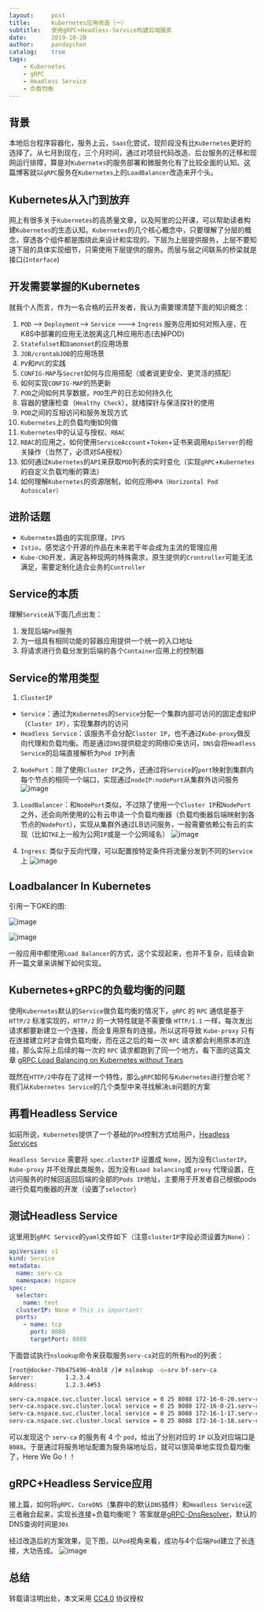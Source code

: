 ```yaml
---
layout:     post
title:      Kubernetes应用改造（一）
subtitle:   使用gRPC+Headless-Service构建后端服务
date:       2019-10-20
author:     pandaychen
catalog:    true
tags:
    - Kubernetes
    - gRPC
    - Headless Service
    - 负载均衡
---
```


## 背景

本地后台程序容器化，服务上云，`Saas`化尝试，现阶段没有比`Kubernetes`更好的选择了。从七月到现在，三个月时间，通过对项目代码改造、后台服务的迁移和现网运行排障，算是对`Kubernetes`的服务部署和微服务化有了比较全面的认知。这篇博客就以`gRPC`服务在`Kubernetes`上的`LoadBalancer`改造来开个头。


## Kubernetes从入门到放弃

网上有很多关于`Kubernetes`的高质量文章，以及阿里的公开课，可以帮助读者构建`Kubernetes`的生态认知。`Kubernetes`的几个核心概念中，只要理解了分层的概念，穿透各个组件都是围绕此来设计和实现的。下层为上层提供服务，上层不要知道下层的具体实现细节，只需使用下层提供的服务。而层与层之间联系的桥梁就是接口(`Interface`)

##	开发需要掌握的Kubernetes
就我个人而言，作为一名合格的云开发者，我认为需要理清楚下面的知识概念：

1.	`POD`	--> `Deployment`--> `Service` ---> `Ingress` 服务应用如何对照入座，在K8S中部署的应用无法脱离这几种应用形态(去掉POD)
2.	`Statefulset`和`Damonset`的应用场景
3.	`JOB/crontabJOB`的应用场景
4.	`PV`和`PVC`的实践
5.	`CONFIG-MAP`与`Secret`如何与应用搭配（或者说更安全、更灵活的搭配）
6.	如何实现`CONFIG-MAP`的热更新
7.	`POD`之间如何共享数据，`POD`生产的日志如何持久化
8.	容器的健康检查（`Healthy Check`），就绪探针与保活探针的使用
9.	`POD`之间的互相访问和服务发现方式
10.	`Kubernetes`上的负载均衡如何做
11. `Kubernetes`中的认证与授权、`RBAC`
12. `RBAC`的应用之，如何使用`ServiceAccount`+`Token`+证书来调用`ApiServer`的相关操作（当然了，必须对SA授权）
13.	如何通过`Kubernetes`的`API`来获取`POD`列表的实时变化（实现`gRPC`+`Kubernetes`的自定义负载均衡的算法）
14. 如何理解`Kubernetes`的资源限制，如何应用`HPA（Horizontal Pod Autoscaler）`

##  进阶话题
- `Kubernetes`路由的实现原理，`IPVS`
- `Istio`，感觉这个开源的作品在未来若干年会成为主流的管理应用
- `Kube-CRD`开发，满足各种现网的特殊需求，原生提供的`Crontroller`可能无法满足，需要定制化适合业务的`Controller`

## Service的本质
理解`Service`从下面几点出发：
1.  发现后端`Pod`服务
2.  为一组具有相同功能的容器应用提供一个统一的入口地址
3.  将请求进行负载分发到后端的各个`Container`应用上的控制器

## Service的常用类型
1.  `ClusterIP`
- `Service`：通过为`Kubernetes`的`Service`分配一个集群内部可访问的固定虚拟IP（`Cluster IP`），实现集群内的访问
- `Headless Service`：该服务不会分配`Cluster IP`，也不通过`Kube-proxy`做反向代理和负载均衡。而是通过`DNS`提供稳定的网络ID来访问，`DNS`会将`Headless Service`的后端直接解析为`Pod IP`列表

2.  `NodePort`：除了使用`Cluster IP`之外，还通过将`Service`的`port`映射到集群内每个节点的相同一个端口，实现通过`nodeIP:nodePort`从集群外访问服务
![image](https://s2.ax1x.com/2019/11/11/MlcHUO.png)

3.  `LoadBalancer`：和`NodePort`类似，不过除了使用一个`Cluster IP`和`NodePort`之外，还会向所使用的公有云申请一个负载均衡器（负载均衡器后端映射到各节点的`NodePort`），实现从集群外通过LB访问服务，一般需要依赖公有云的实现（比如`TKE`上一般为公网`IP`或是一个公网域名）
![image](https://s2.ax1x.com/2019/11/11/MlcjxA.png)

4.  `Ingress`: 类似于反向代理，可以配置按特定条件将流量分发到不同的`Service`上
![image](https://s2.ax1x.com/2019/11/11/Mlcwgs.png)

##  Loadbalancer In Kubernetes

引用一下GKE的图:<br>

![image](https://s2.ax1x.com/2019/10/22/KG5E5D.png)

![image](https://s2.ax1x.com/2019/10/22/KG5aMn.png)

一般应用中都使用`Load Balancer`的方式，这个实现起来，也并不复杂，后续会新开一篇文章来讲解下如何实现。

##  Kubernetes+gRPC的负载均衡的问题
使用`Kubernetes`默认的`Service`做负载均衡的情况下，`gRPC` 的 `RPC` 通信是基于 `HTTP/2` 标准实现的，`HTTP/2` 的一大特性就是不需要像 `HTTP/1.1` 一样，每次发出请求都要新建立一个连接，而会复用原有的连接。所以这将导致 `Kube-proxy` 只有在连接建立时才会做负载均衡，而在这之后的每一次 `RPC` 请求都会利用原本的连接，那么实际上后续的每一次的 `RPC` 请求都跑到了同一个地方。看下面的这篇文章
[gRPC Load Balancing on Kubernetes without Tears](https://kubernetes.io/blog/2018/11/07/grpc-load-balancing-on-kubernetes-without-tears/)

既然在`HTTP/2`中存在了这样一个特性，那么`gRPC`如何与`Kubernetes`进行整合呢？我们从`Kubernetes Service`的几个类型中来寻找解决`LB`问题的方案

## 再看Headless Service
如前所说，`Kubernetes`提供了一个基础的`Pod`控制方式给用户，[Headless Services](https://kubernetes.io/docs/concepts/services-networking/service/#headless-services)

`Headless Service` 需要将 `spec.clusterIP` 设置成 `None`，因为没有`ClusterIP`，`Kube-proxy` 并不处理此类服务，因为没有`Load balancing`或 `proxy` 代理设置，在访问服务的时候回返回后端的全部的`Pods IP`地址，主要用于开发者自己根据pods进行负载均衡器的开发（设置了`selector`）

##  测试Headless Service
这里用到`gRPC Service`的`yaml`文件如下（注意`clusterIP`字段必须设置为`None`）：
``` yaml
apiVersion: v1
kind: Service
metadata:
  name: serv-ca
  namespace: nspace
spec:
  selector:
    name: test
  clusterIP: None # This is important!
  ports:
    - name: tcp
      port: 8088 
      targetPort: 8088
```
下面尝试执行`nslookup`命令来获取服务`serv-ca`对应的所有`Pod`的列表：
``` bash
[root@docker-79b475496-4nbl8 /]# nslookup -q=srv bf-serv-ca  
Server:         1.2.3.4
Address:        1.2.3.4#53

serv-ca.nspace.svc.cluster.local service = 0 25 8088 172-16-0-20.serv-ca.nspace.svc.cluster.local.
serv-ca.nspace.svc.cluster.local service = 0 25 8088 172-16-0-21.serv-ca.nspace.svc.cluster.local.
serv-ca.nspace.svc.cluster.local service = 0 25 8088 172-16-1-17.serv-ca.nspace.svc.cluster.local.
serv-ca.nspace.svc.cluster.local service = 0 25 8088 172-16-1-18.serv-ca.nspace.svc.cluster.local.
```
可以发现这个 `serv-ca` 的服务有 4 个 `pod`，给出了分别对应的 `IP` 以及对应端口是 `8088`。于是通过将服务地址配置为服务端地址后，就可以很简单地实现负载均衡了，Here We Go！！                

## gRPC+Headless Service应用
接上篇，如何将`gRPC`、`CoreDNS`（集群中的默认`DNS`插件）和`Headless Service`这三者融合起来，实现长连接+负载均衡呢？
答案就是[gRPC-DnsResolver](https://github.com/grpc/grpc-go/blob/master/internal/resolver/dns/dns_resolver.go)，默认的DNS查询时间是`30s`

经过改造后的方案效果，见下图，以`Pod`视角来看，成功与4个后端`Pod`建立了长连接，大功告成。
![image](https://s2.ax1x.com/2019/11/14/MUYOuq.png)


##  总结

转载请注明出处，本文采用 [CC4.0](http://creativecommons.org/licenses/by-nc-nd/4.0/) 协议授权